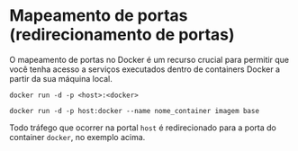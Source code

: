 # Mapeamento de portas (redirecionamento de portas)

O mapeamento de portas no Docker é um recurso crucial para permitir que você tenha
acesso a serviços executados dentro de containers Docker a partir da sua máquina
local.

```shell
docker run -d -p <host>:<docker>
```

```shell
docker run -d -p host:docker --name nome_container imagem base
```

Todo tráfego que ocorrer na portal `host` é redirecionado para a porta do container `docker`, no exemplo acima.

